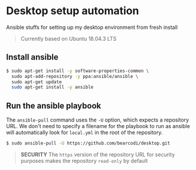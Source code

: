 # Desktop setup automation

Ansible stuffs for setting up my desktop environment from fresh install

> Currently based on Ubuntu 18.04.3 LTS

## Install ansible

```bash
$ sudo apt-get install -y software-properties-common \
  sudo apt-add-repository -y ppa:ansible/ansible \
  sudo apt-get update 
  sudo apt-get install -y ansible
```

## Run the ansible playbook

The `ansible-pull` command uses the `-U` option, which expects a repository URL. We don't need to specify a filename for the playbook to run as ansible will automatically look for `local.yml` in the root of the repository.

```bash
$ sudo ansible-pull -U https://github.com/bearcodi/desktop.git
```

> **SECURITY** The `https` version of the repository URL for security purposes makes the repository `read-only` by default
